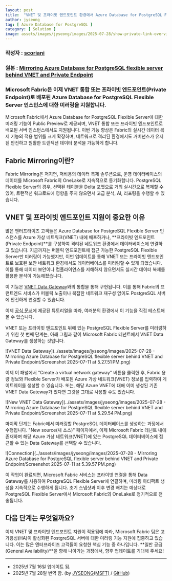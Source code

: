 ```yaml
---
layout: post
title:  "VNET 및 프라이빗 엔드포인트 환경에서 Azure Database for PostgreSQL Flexible Server 미러링"
author: jyseong
tag: [ Azure Database for PostgreSQL ]
category: [ Solution ]
image: assets/images/jyseong/images/2025-07-28/show-private-link-overview.png
---
```


### 작성자 : [scoriani](https://techcommunity.microsoft.com/users/scoriani/218343)
### 원본 : [Mirroring Azure Database for PostgreSQL flexible server behind VNET and Private Endpoint](https://techcommunity.microsoft.com/blog/adforpostgresql/mirroring-azure-database-for-postgresql-flexible-server-behind-vnet-and-private-/4432401)

### Microsoft Fabric은 이제 VNET 통합 또는 프라이빗 엔드포인트(Private Endpoint)로 배포된 Azure Database for PostgreSQL Flexible Server 인스턴스에 대한 미러링을 지원합니다.


Microsoft Fabric에서 Azure Database for PostgreSQL Flexible Server에 대한 미러링 기능이 Public Preview로 제공되며, VNET 통합 또는 프라이빗 엔드포인트로 배포된 서버 인스턴스에서도 지원됩니다.
이번 기능 향상은 Fabric의 실시간 데이터 복제 기능의 적용 범위를 크게 확장하며, 네트워크로 격리된 환경에서도 거버넌스가 유지된 안전하고 원활한 트랜잭션 데이터 분석을 가능하게 합니다.

## Fabric Mirroring이란?
Fabric Mirroring은 저지연, 저비용의 데이터 복제 솔루션으로, 운영 데이터베이스의 데이터를 Microsoft Fabric의 OneLake로 지속적으로 동기화합니다.
PostgreSQL Flexible Server의 경우, 선택된 테이블을 Delta 포맷으로 거의 실시간으로 복제할 수 있어, 트랜잭션 워크로드에 영향을 주지 않으면서 고급 분석, AI, 리포팅을 수행할 수 있습니다.

## VNET 및 프라이빗 엔드포인트 지원이 중요한 이유
많은 엔터프라이즈 고객들은 Azure Database for PostgreSQL Flexible Server 인스턴스를 Azure 가상 네트워크(VNET) 내에 배포하거나, **프라이빗 엔드포인트(Private Endpoint)**를 구성하여 격리된 네트워크 환경에서 데이터베이스에 연결하고 있습니다.
지금까지는 퍼블릭 엔드포인트에 접근 가능한 PostgreSQL Flexible Server만 미러링이 가능했지만, 이번 업데이트를 통해 VNET 또는 프라이빗 엔드포인트로 보호된 보안 네트워크 환경에서도 데이터베이스를 미러링할 수 있게 되었습니다.
이를 통해 데이터 보안이나 컴플라이언스를 저해하지 않으면서도 실시간 데이터 복제를 활용한 분석이 가능해졌습니다.

이 기능은 [VNET Data Gateway](https://learn.microsoft.com/en-us/data-integration/vnet/overview)와의 통합을 통해 구현됩니다. 이를 통해 Fabric의 프런트엔드 서비스가 퍼블릭 노출이나 복잡한 네트워크 재구성 없이도 PostgreSQL 서버에 안전하게 연결할 수 있습니다.

이제 [공식 문서](https://learn.microsoft.com/en-us/fabric/database/mirrored-database/azure-database-postgresql-tutorial)에 제공된 튜토리얼을 따라, 여러분의 환경에서 이 기능을 직접 테스트해볼 수 있습니다.

VNET 또는 프라이빗 엔드포인트 뒤에 있는 PostgreSQL Flexible Server를 미러링하기 위한 첫 번째 단계는, 아래 그림과 같이 Microsoft Fabric 테넌트에서 VNET Data Gateway를 생성하는 것입니다.

![VNET Data Gateway](../assets/images/jyseong/images/2025-07-28 - Mirroring Azure Database for PostgreSQL flexible server behind VNET and Private Endpoint/Screenshot 2025-07-11 at 5.27.51 PM.png)

이제 이 패널에서 "Create a virtual network gateway" 버튼을 클릭한 후, Fabric 용량 정보와 Flexible Server가 배포된 Azure 가상 네트워크(VNET) 정보를 입력하여 게이트웨이를 생성할 수 있습니다.
또는, 해당 Azure VNET에 대해 이미 생성된 기존 VNET Data Gateway가 있다면 그것을 그대로 사용할 수도 있습니다.


![New VNET Data Gateway](../assets/images/jyseong/images/2025-07-28 - Mirroring Azure Database for PostgreSQL flexible server behind VNET and Private Endpoint/Screenshot 2025-07-11 at 5.29.54 PM.png)

마지막 단계는 Fabric에서 미러링할 PostgreSQL 데이터베이스를 생성하는 과정에서 수행됩니다.
"New source(새 소스)" 페이지에서, 이제 Microsoft Fabric 테넌트 내에 존재하며 해당 Azure 가상 네트워크(VNET)에 있는 PostgreSQL 데이터베이스에 접근할 수 있는 Data Gateway를 선택할 수 있습니다.

![Connection](../assets/images/jyseong/images/2025-07-28 - Mirroring Azure Database for PostgreSQL flexible server behind VNET and Private Endpoint/Screenshot 2025-07-11 at 5.39.57 PM.png)

이 작업이 완료되면, Microsoft Fabric 서비스는 프라이빗 연결을 통해 Data Gateway를 사용하여 PostgreSQL Flexible Server에 연결하며, 미러링 아티팩트 생성을 지속적으로 수행하게 됩니다.
초기 스냅샷과 이후 변경 배치는 예상대로 PostgreSQL Flexible Server에서 Microsoft Fabric의 OneLake로 정기적으로 전송됩니다.

## 다음 단계는 무엇일까요?
이제 VNET 및 프라이빗 엔드포인트 지원이 적용됨에 따라, Microsoft Fabric 팀은 고가용성(HA)이 활성화된 PostgreSQL 서버에 대한 미러링 기능 지원에 집중하고 있습니다. 이는 많은 엔터프라이즈 고객들이 요청한 핵심 기능 중 하나입니다.
**일반 공급(General Availability)**을 향해 나아가는 과정에서, 향후 업데이트를 기대해 주세요!

----------

- 2025년 7월 16일 업데이트 됨.
- 2025년 7월 28일 번역 함. (by [JYSEONG(MSFT)](https://techcommunity.microsoft.com/users/ji%20yong%20seong/219866) / [GitHub](https://github.com/jiyongseong))